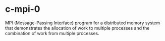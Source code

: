 # c-mpi-0
MPI (Message-Passing Interface) program for a distributed memory system that demonstrates the allocation of work to multiple processes and the combination of work from multiple processes.
